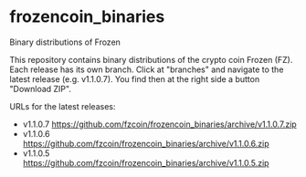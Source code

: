frozencoin_binaries
===================

Binary distributions of Frozen

This repository contains binary distributions of the crypto coin Frozen (FZ).
Each release has its own branch. Click at "branches" and navigate to the latest
release (e.g. v1.1.0.7). You find then at the right side a button "Download ZIP".

URLs for the latest releases:

- v1.1.0.7   https://github.com/fzcoin/frozencoin_binaries/archive/v1.1.0.7.zip
- v1.1.0.6   https://github.com/fzcoin/frozencoin_binaries/archive/v1.1.0.6.zip
- v1.1.0.5   https://github.com/fzcoin/frozencoin_binaries/archive/v1.1.0.5.zip

